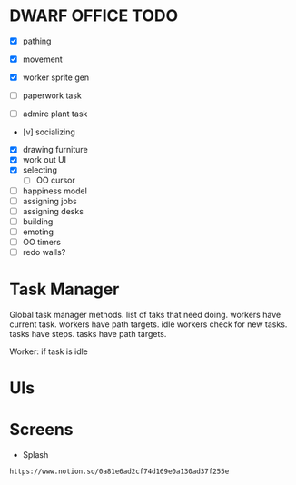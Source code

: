 DWARF OFFICE TODO
=================

- [x] pathing
- [x] movement

- [x] worker sprite gen
- [ ] paperwork task
- [ ] admire plant task
- [v] socializing
- [x] drawing furniture
- [x] work out UI
- [x] selecting
	- [ ] OO cursor
- [ ] happiness model
- [ ] assigning jobs
- [ ] assigning desks
- [ ] building
- [ ] emoting
- [ ] OO timers
- [ ] redo walls?

Task Manager
============

Global task manager methods.
list of taks that need doing.
workers have current task.
workers have path targets.
idle workers check for new tasks.
tasks have steps.
tasks have path targets.


Worker:
if task is idle

UIs
===

Screens
=======
- Splash

```
https://www.notion.so/0a81e6ad2cf74d169e0a130ad37f255e
```
